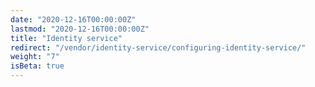 ```yaml
---
date: "2020-12-16T00:00:00Z"
lastmod: "2020-12-16T00:00:00Z"
title: "Identity service"
redirect: "/vendor/identity-service/configuring-identity-service/"
weight: "7"
isBeta: true
---
```

